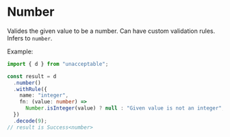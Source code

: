 # Number

Valides the given value to be a number. Can have custom validation rules.
Infers to `number`.

Example:

```ts
import { d } from "unacceptable";

const result = d
  .number()
  .withRule({
    name: "integer",
    fn: (value: number) =>
      Number.isInteger(value) ? null : "Given value is not an integer",
  })
  .decode(9);
// result is Success<number>
```
